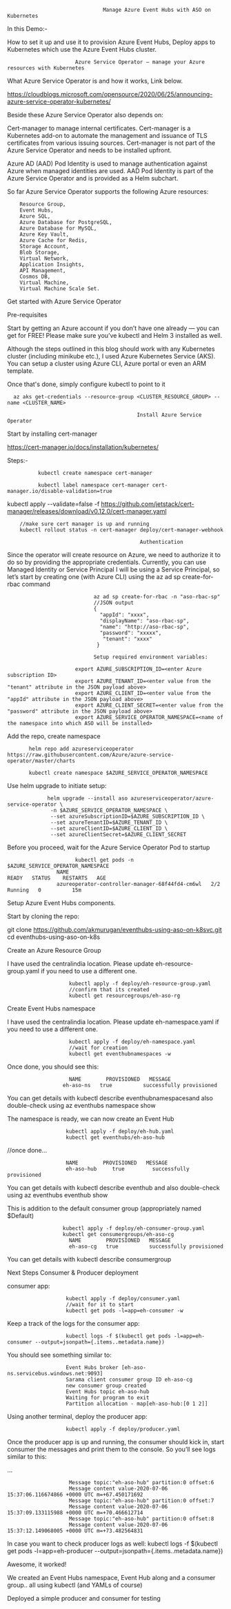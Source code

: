                                    Manage Azure Event Hubs with ASO on Kubernetes
                                                     
                                                     
In this Demo:-

How to set it up and use it to provision Azure Event Hubs,
Deploy apps to Kubernetes which use the Azure Event Hubs cluster.

                          Azure Service Operator — manage your Azure resources with Kubernetes
                                                    
What Azure Service Operator is and how it works, Link below.

https://cloudblogs.microsoft.com/opensource/2020/06/25/announcing-azure-service-operator-kubernetes/

Beside these Azure Service Operator also depends on:

Cert-manager to manage internal certificates.
Cert-manager is a Kubernetes add-on to automate the management and issuance of TLS certificates from various issuing sources.
Cert-manager is not part of the Azure Service Operator and needs to be installed upfront.

Azure AD (AAD) Pod Identity is used to manage authentication against Azure when managed identities are used.
AAD Pod Identity is part of the Azure Service Operator and is provided as a Helm subchart.

So far Azure Service Operator supports the following Azure resources:

        Resource Group,
        Event Hubs,
        Azure SQL,
        Azure Database for PostgreSQL,
        Azure Database for MySQL,
        Azure Key Vault,
        Azure Cache for Redis,
        Storage Account,
        Blob Storage,
        Virtual Network,
        Application Insights,
        API Management,
        Cosmos DB,
        Virtual Machine,
        Virtual Machine Scale Set.

Get started with Azure Service Operator

Pre-requisites

Start by getting an Azure account if you don’t have one already — you can get for FREE! Please make sure you’ve kubectl and Helm 3 installed as well.

Although the steps outlined in this blog should work with any Kubernetes cluster (including minikube etc.), I used Azure Kubernetes Service (AKS). You can setup a cluster using Azure CLI, Azure portal or even an ARM template. 

Once that's done, simply configure kubectl to point to it

      az aks get-credentials --resource-group <CLUSTER_RESOURCE_GROUP> --name <CLUSTER_NAME>
 
                                              Install Azure Service Operator
                                                        
Start by installing cert-manager     

https://cert-manager.io/docs/installation/kubernetes/

Steps:-

              kubectl create namespace cert-manager

              kubectl label namespace cert-manager cert-manager.io/disable-validation=true

kubectl apply --validate=false -f https://github.com/jetstack/cert-manager/releases/download/v0.12.0/cert-manager.yaml

        //make sure cert manager is up and running
        kubectl rollout status -n cert-manager deploy/cert-manager-webhook

                                               Authentication

Since the operator will create resource on Azure, we need to authorize it to do so by providing the appropriate credentials. Currently, you can use Managed Identity or Service Principal
I will be using a Service Principal, so let’s start by creating one (with Azure CLI) using the az ad sp create-for-rbac command

                                az ad sp create-for-rbac -n "aso-rbac-sp"
                                //JSON output
                                {
                                  "appId": "xxxx",
                                  "displayName": "aso-rbac-sp",
                                  "name": "http://aso-rbac-sp",
                                  "password": "xxxxx",
                                   "tenant": "xxxx"
                                 }
    
                                Setup required environment variables:

                          export AZURE_SUBSCRIPTION_ID=<enter Azure subscription ID>
                          export AZURE_TENANT_ID=<enter value from the "tenant" attribute in the JSON payload above>
                          export AZURE_CLIENT_ID=<enter value from the "appId" attribute in the JSON payload above>
                          export AZURE_CLIENT_SECRET=<enter value from the "password" attribute in the JSON payload above>
                          export AZURE_SERVICE_OPERATOR_NAMESPACE=<name of the namespace into which ASO will be installed>

Add the repo, create namespace

           helm repo add azureserviceoperator https://raw.githubusercontent.com/Azure/azure-service-operator/master/charts

           kubectl create namespace $AZURE_SERVICE_OPERATOR_NAMESPACE

Use helm upgrade to initiate setup:

                 helm upgrade --install aso azureserviceoperator/azure-service-operator \
                  -n $AZURE_SERVICE_OPERATOR_NAMESPACE \
                  --set azureSubscriptionID=$AZURE_SUBSCRIPTION_ID \
                  --set azureTenantID=$AZURE_TENANT_ID \
                  --set azureClientID=$AZURE_CLIENT_ID \
                  --set azureClientSecret=$AZURE_CLIENT_SECRET

Before you proceed, wait for the Azure Service Operator Pod to startup

                          kubectl get pods -n $AZURE_SERVICE_OPERATOR_NAMESPACE
                    NAME                                              READY   STATUS    RESTARTS   AGE
                    azureoperator-controller-manager-68f44fd4-cm6wl   2/2     Running   0          15m

Setup Azure Event Hubs components.

Start by cloning the repo:

git clone https://github.com/akmurugan/eventhubs-using-aso-on-k8svc.git
cd eventhubs-using-aso-on-k8s

Create an Azure Resource Group

I have used the centralindia location. Please update eh-resource-group.yaml if you need to use a different one.

                        kubectl apply -f deploy/eh-resource-group.yaml
                        //confirm that its created
                        kubectl get resourcegroups/eh-aso-rg

Create Event Hubs namespace

I have used the centralindia location. Please update eh-namespace.yaml if you need to use a different one.

                        kubectl apply -f deploy/eh-namespace.yaml
                        //wait for creation
                        kubectl get eventhubnamespaces -w

Once done, you should see this:

                        NAME        PROVISIONED   MESSAGE
                      eh-aso-ns   true          successfully provisioned

You can get details with kubectl describe eventhubnamespacesand also double-check using az eventhubs namespace show

The namespace is ready, we can now create an Event Hub

                       kubectl apply -f deploy/eh-hub.yaml
                       kubectl get eventhubs/eh-aso-hub
//once done...

                       NAME        PROVISIONED   MESSAGE
                       eh-aso-hub     true         successfully provisioned

You can get details with kubectl describe eventhub and also double-check using az eventhubs eventhub show

This is addition to the default consumer group (appropriately named $Default)

                      kubectl apply -f deploy/eh-consumer-group.yaml
                      kubectl get consumergroups/eh-aso-cg
                        NAME        PROVISIONED   MESSAGE
                        eh-aso-cg   true          successfully provisioned

You can get details with kubectl describe consumergroup

Next Steps Consumer & Producer deployment

consumer app:

                       kubectl apply -f deploy/consumer.yaml
                       //wait for it to start
                       kubectl get pods -l=app=eh-consumer -w

Keep a track of the logs for the consumer app:

                       kubectl logs -f $(kubectl get pods -l=app=eh-consumer --output=jsonpath={.items..metadata.name})

You should see something similar to:

                       Event Hubs broker [eh-aso-ns.servicebus.windows.net:9093]
                       Sarama client consumer group ID eh-aso-cg
                       new consumer group created
                       Event Hubs topic eh-aso-hub
                       Waiting for program to exit
                       Partition allocation - map[eh-aso-hub:[0 1 2]]


Using another terminal, deploy the producer app:

                       kubectl apply -f deploy/producer.yaml

Once the producer app is up and running, the consumer should kick in, start consumer the messages and print them to the console. So you’ll see logs similar to this:

...
                        
                        Message topic:"eh-aso-hub" partition:0 offset:6
                        Message content value-2020-07-06 15:37:06.116674866 +0000 UTC m=+67.450171692
                        Message topic:"eh-aso-hub" partition:0 offset:7
                        Message content value-2020-07-06 15:37:09.133115988 +0000 UTC m=+70.466612714
                        Message topic:"eh-aso-hub" partition:0 offset:8
                        Message content value-2020-07-06 15:37:12.149068005 +0000 UTC m=+73.482564831

In case you want to check producer logs as well: kubectl logs -f $(kubectl get pods -l=app=eh-producer --output=jsonpath={.items..metadata.name})

Awesome, it worked!

We created an Event Hubs namespace, Event Hub along and a consumer group.. all using kubectl (and YAMLs of course)

Deployed a simple producer and consumer for testing







